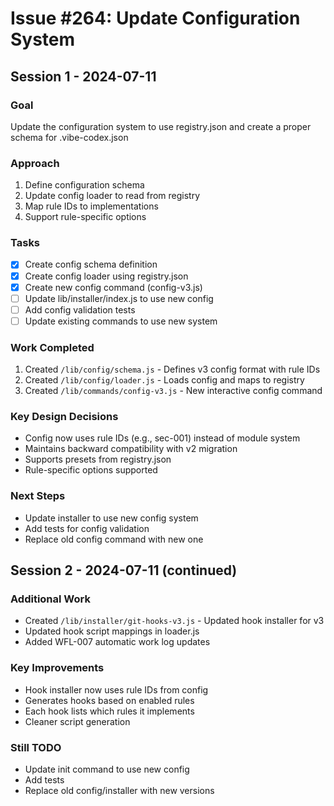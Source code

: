 # Issue #264: Update Configuration System

## Session 1 - 2024-07-11

### Goal
Update the configuration system to use registry.json and create a proper schema for .vibe-codex.json

### Approach
1. Define configuration schema
2. Update config loader to read from registry
3. Map rule IDs to implementations
4. Support rule-specific options

### Tasks
- [x] Create config schema definition
- [x] Create config loader using registry.json
- [x] Create new config command (config-v3.js)
- [ ] Update lib/installer/index.js to use new config
- [ ] Add config validation tests
- [ ] Update existing commands to use new system

### Work Completed
1. Created `/lib/config/schema.js` - Defines v3 config format with rule IDs
2. Created `/lib/config/loader.js` - Loads config and maps to registry
3. Created `/lib/commands/config-v3.js` - New interactive config command

### Key Design Decisions
- Config now uses rule IDs (e.g., sec-001) instead of module system
- Maintains backward compatibility with v2 migration
- Supports presets from registry.json
- Rule-specific options supported

### Next Steps
- Update installer to use new config system
- Add tests for config validation
- Replace old config command with new one

## Session 2 - 2024-07-11 (continued)

### Additional Work
- Created `/lib/installer/git-hooks-v3.js` - Updated hook installer for v3
- Updated hook script mappings in loader.js
- Added WFL-007 automatic work log updates

### Key Improvements
- Hook installer now uses rule IDs from config
- Generates hooks based on enabled rules
- Each hook lists which rules it implements
- Cleaner script generation

### Still TODO
- Update init command to use new config
- Add tests
- Replace old config/installer with new versions